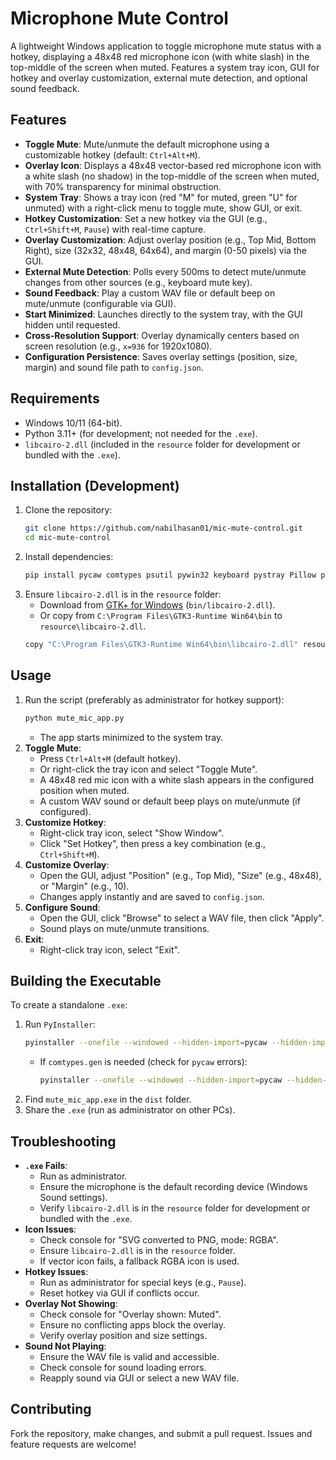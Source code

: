 # Microphone Mute Control

A lightweight Windows application to toggle microphone mute status with a hotkey, displaying a 48x48 red microphone icon (with white slash) in the top-middle of the screen when muted. Features a system tray icon, GUI for hotkey and overlay customization, external mute detection, and optional sound feedback.

## Features
- **Toggle Mute**: Mute/unmute the default microphone using a customizable hotkey (default: `Ctrl+Alt+M`).
- **Overlay Icon**: Displays a 48x48 vector-based red microphone icon with a white slash (no shadow) in the top-middle of the screen when muted, with 70% transparency for minimal obstruction.
- **System Tray**: Shows a tray icon (red "M" for muted, green "U" for unmuted) with a right-click menu to toggle mute, show GUI, or exit.
- **Hotkey Customization**: Set a new hotkey via the GUI (e.g., `Ctrl+Shift+M`, `Pause`) with real-time capture.
- **Overlay Customization**: Adjust overlay position (e.g., Top Mid, Bottom Right), size (32x32, 48x48, 64x64), and margin (0-50 pixels) via the GUI.
- **External Mute Detection**: Polls every 500ms to detect mute/unmute changes from other sources (e.g., keyboard mute key).
- **Sound Feedback**: Play a custom WAV file or default beep on mute/unmute (configurable via GUI).
- **Start Minimized**: Launches directly to the system tray, with the GUI hidden until requested.
- **Cross-Resolution Support**: Overlay dynamically centers based on screen resolution (e.g., `x=936` for 1920x1080).
- **Configuration Persistence**: Saves overlay settings (position, size, margin) and sound file path to `config.json`.

## Requirements
- Windows 10/11 (64-bit).
- Python 3.11+ (for development; not needed for the `.exe`).
- `libcairo-2.dll` (included in the `resource` folder for development or bundled with the `.exe`).

## Installation (Development)
1. Clone the repository:
   ```bash
   git clone https://github.com/nabilhasan01/mic-mute-control.git
   cd mic-mute-control
   ```
2. Install dependencies:
   ```bash
   pip install pycaw comtypes psutil pywin32 keyboard pystray Pillow pyinstaller cairosvg cairocffi pygame
   ```
3. Ensure `libcairo-2.dll` is in the `resource` folder:
   - Download from [GTK+ for Windows](https://github.com/tschoonj/gtkmm-winbuild/releases) (`bin/libcairo-2.dll`).
   - Or copy from `C:\Program Files\GTK3-Runtime Win64\bin` to `resource\libcairo-2.dll`.
   ```bash
   copy "C:\Program Files\GTK3-Runtime Win64\bin\libcairo-2.dll" resource\
   ```

## Usage
1. Run the script (preferably as administrator for hotkey support):
   ```bash
   python mute_mic_app.py
   ```
   - The app starts minimized to the system tray.
2. **Toggle Mute**:
   - Press `Ctrl+Alt+M` (default hotkey).
   - Or right-click the tray icon and select "Toggle Mute".
   - A 48x48 red mic icon with a white slash appears in the configured position when muted.
   - A custom WAV sound or default beep plays on mute/unmute (if configured).
3. **Customize Hotkey**:
   - Right-click tray icon, select "Show Window".
   - Click "Set Hotkey", then press a key combination (e.g., `Ctrl+Shift+M`).
4. **Customize Overlay**:
   - Open the GUI, adjust "Position" (e.g., Top Mid), "Size" (e.g., 48x48), or "Margin" (e.g., 10).
   - Changes apply instantly and are saved to `config.json`.
5. **Configure Sound**:
   - Open the GUI, click "Browse" to select a WAV file, then click "Apply".
   - Sound plays on mute/unmute transitions.
6. **Exit**:
   - Right-click tray icon, select "Exit".

## Building the Executable
To create a standalone `.exe`:
1. Run `PyInstaller`:
   ```bash
   pyinstaller --onefile --windowed --hidden-import=pycaw --hidden-import=comtypes --hidden-import=pywin32 --hidden-import=pycaw.utils --hidden-import=pycaw.constants --hidden-import=PIL.ImageTk --hidden-import=PIL.ImageFilter --hidden-import=cairosvg --hidden-import=cairocffi --hidden-import=pygame --add-binary "resource\libcairo-2.dll;resource" mute_mic_app.py
   ```
   - If `comtypes.gen` is needed (check for `pycaw` errors):
     ```bash
     pyinstaller --onefile --windowed --hidden-import=pycaw --hidden-import=comtypes --hidden-import=pywin32 --hidden-import=pycaw.utils --hidden-import=pycaw.constants --hidden-import=PIL.ImageTk --hidden-import=PIL.ImageFilter --hidden-import=cairosvg --hidden-import=cairocffi --hidden-import=pygame --add-binary "resource\libcairo-2.dll;resource" --add-data "C:\Users\YourUsername\AppData\Local\Packages\PythonSoftwareFoundation.Python.3.11_qbz5n2kfra8p0\LocalCache\local-packages\Python311\site-packages\comtypes\gen;comtypes\gen" mute_mic_app.py
     ```
2. Find `mute_mic_app.exe` in the `dist` folder.
3. Share the `.exe` (run as administrator on other PCs).

## Troubleshooting
- **`.exe` Fails**:
  - Run as administrator.
  - Ensure the microphone is the default recording device (Windows Sound settings).
  - Verify `libcairo-2.dll` is in the `resource` folder for development or bundled with the `.exe`.
- **Icon Issues**:
  - Check console for "SVG converted to PNG, mode: RGBA".
  - Ensure `libcairo-2.dll` is in the `resource` folder.
  - If vector icon fails, a fallback RGBA icon is used.
- **Hotkey Issues**:
  - Run as administrator for special keys (e.g., `Pause`).
  - Reset hotkey via GUI if conflicts occur.
- **Overlay Not Showing**:
  - Check console for "Overlay shown: Muted".
  - Ensure no conflicting apps block the overlay.
  - Verify overlay position and size settings.
- **Sound Not Playing**:
  - Ensure the WAV file is valid and accessible.
  - Check console for sound loading errors.
  - Reapply sound via GUI or select a new WAV file.

## Contributing
Fork the repository, make changes, and submit a pull request. Issues and feature requests are welcome!